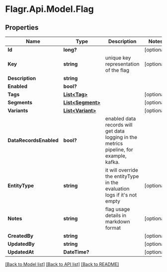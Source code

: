 # Flagr.Api.Model.Flag
## Properties

Name | Type | Description | Notes
------------ | ------------- | ------------- | -------------
**Id** | **long?** |  | [optional] 
**Key** | **string** | unique key representation of the flag | [optional] 
**Description** | **string** |  | 
**Enabled** | **bool?** |  | 
**Tags** | [**List&lt;Tag&gt;**](Tag.md) |  | [optional] 
**Segments** | [**List&lt;Segment&gt;**](Segment.md) |  | [optional] 
**Variants** | [**List&lt;Variant&gt;**](Variant.md) |  | [optional] 
**DataRecordsEnabled** | **bool?** | enabled data records will get data logging in the metrics pipeline, for example, kafka. | 
**EntityType** | **string** | it will override the entityType in the evaluation logs if it&#39;s not empty | [optional] 
**Notes** | **string** | flag usage details in markdown format | [optional] 
**CreatedBy** | **string** |  | [optional] 
**UpdatedBy** | **string** |  | [optional] 
**UpdatedAt** | **DateTime?** |  | [optional] 

[[Back to Model list]](../README.md#documentation-for-models) [[Back to API list]](../README.md#documentation-for-api-endpoints) [[Back to README]](../README.md)

